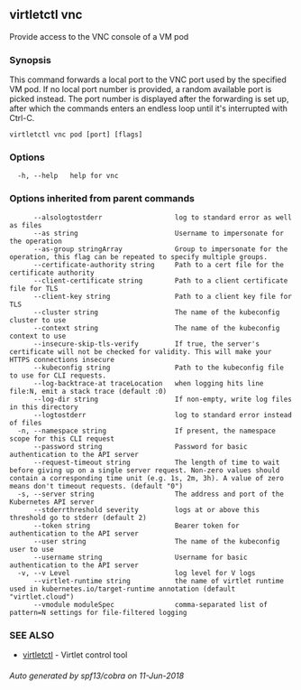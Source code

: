 ## virtletctl vnc

Provide access to the VNC console of a VM pod

### Synopsis


This command forwards a local port to the VNC port used by the
specified VM pod. If no local port number is provided, a random
available port is picked instead. The port number is displayed
after the forwarding is set up, after which the commands enters
an endless loop until it's interrupted with Ctrl-C.


```
virtletctl vnc pod [port] [flags]
```

### Options

```
  -h, --help   help for vnc
```

### Options inherited from parent commands

```
      --alsologtostderr                  log to standard error as well as files
      --as string                        Username to impersonate for the operation
      --as-group stringArray             Group to impersonate for the operation, this flag can be repeated to specify multiple groups.
      --certificate-authority string     Path to a cert file for the certificate authority
      --client-certificate string        Path to a client certificate file for TLS
      --client-key string                Path to a client key file for TLS
      --cluster string                   The name of the kubeconfig cluster to use
      --context string                   The name of the kubeconfig context to use
      --insecure-skip-tls-verify         If true, the server's certificate will not be checked for validity. This will make your HTTPS connections insecure
      --kubeconfig string                Path to the kubeconfig file to use for CLI requests.
      --log-backtrace-at traceLocation   when logging hits line file:N, emit a stack trace (default :0)
      --log-dir string                   If non-empty, write log files in this directory
      --logtostderr                      log to standard error instead of files
  -n, --namespace string                 If present, the namespace scope for this CLI request
      --password string                  Password for basic authentication to the API server
      --request-timeout string           The length of time to wait before giving up on a single server request. Non-zero values should contain a corresponding time unit (e.g. 1s, 2m, 3h). A value of zero means don't timeout requests. (default "0")
  -s, --server string                    The address and port of the Kubernetes API server
      --stderrthreshold severity         logs at or above this threshold go to stderr (default 2)
      --token string                     Bearer token for authentication to the API server
      --user string                      The name of the kubeconfig user to use
      --username string                  Username for basic authentication to the API server
  -v, --v Level                          log level for V logs
      --virtlet-runtime string           the name of virtlet runtime used in kubernetes.io/target-runtime annotation (default "virtlet.cloud")
      --vmodule moduleSpec               comma-separated list of pattern=N settings for file-filtered logging
```

### SEE ALSO

* [virtletctl](virtletctl.md)	 - Virtlet control tool

###### Auto generated by spf13/cobra on 11-Jun-2018
